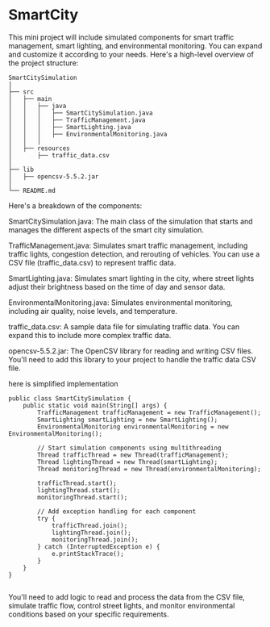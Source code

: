 # SmartCity
This mini project will include simulated components for smart traffic management, smart lighting, and environmental monitoring. You can expand and customize it according to your needs.
Here's a high-level overview of the project structure:
```
SmartCitySimulation
│
├── src
│   ├── main
│   │   ├── java
│   │   │   ├── SmartCitySimulation.java
│   │   │   ├── TrafficManagement.java
│   │   │   ├── SmartLighting.java
│   │   │   ├── EnvironmentalMonitoring.java
│   │   │
│   ├── resources
│       ├── traffic_data.csv
│
├── lib
│   ├── opencsv-5.5.2.jar
│
└── README.md
```

Here's a breakdown of the components:

SmartCitySimulation.java: The main class of the simulation that starts and manages the different aspects of the smart city simulation.

TrafficManagement.java: Simulates smart traffic management, including traffic lights, congestion detection, and rerouting of vehicles. You can use a CSV file (traffic_data.csv) to represent traffic data.

SmartLighting.java: Simulates smart lighting in the city, where street lights adjust their brightness based on the time of day and sensor data.

EnvironmentalMonitoring.java: Simulates environmental monitoring, including air quality, noise levels, and temperature.

traffic_data.csv: A sample data file for simulating traffic data. You can expand this to include more complex traffic data.

opencsv-5.5.2.jar: The OpenCSV library for reading and writing CSV files. You'll need to add this library to your project to handle the traffic data CSV file.

here is simplified implementation
```
public class SmartCitySimulation {
    public static void main(String[] args) {
        TrafficManagement trafficManagement = new TrafficManagement();
        SmartLighting smartLighting = new SmartLighting();
        EnvironmentalMonitoring environmentalMonitoring = new EnvironmentalMonitoring();

        // Start simulation components using multithreading
        Thread trafficThread = new Thread(trafficManagement);
        Thread lightingThread = new Thread(smartLighting);
        Thread monitoringThread = new Thread(environmentalMonitoring);

        trafficThread.start();
        lightingThread.start();
        monitoringThread.start();

        // Add exception handling for each component
        try {
            trafficThread.join();
            lightingThread.join();
            monitoringThread.join();
        } catch (InterruptedException e) {
            e.printStackTrace();
        }
    }
}


```
You'll need to add logic to read and process the data from the CSV file, simulate traffic flow, control street lights, and monitor environmental conditions based on your specific requirements.
